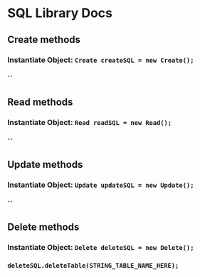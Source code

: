 # SQL Library Docs

## Create methods
### Instantiate Object: `Create createSQL = new Create();`
### ``

## Read methods
### Instantiate Object: `Read readSQL = new Read();`
### ``

## Update methods
### Instantiate Object: `Update updateSQL = new Update();`
### ``

## Delete methods
### Instantiate Object: `Delete deleteSQL = new Delete();`
### `deleteSQL.deleteTable(STRING_TABLE_NAME_HERE);`